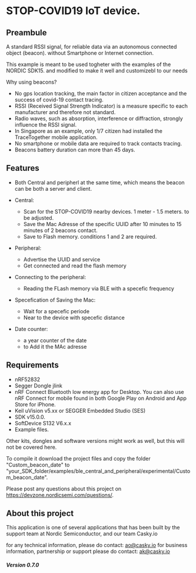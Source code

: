 # STOP-COVID19 IoT device.

## Preambule

A standard RSSI signal, for reliable data via an autonomous connected object (beacon). 
without Smartphone or Internet connection.

This example is meant to be used togheter with the examples of the NORDIC SDK15. 
and modified to make it well and customizebl to our needs

Why using beacons?
- No gps location tracking, the main factor in citizen acceptance and the success of covid-19 contact tracing.
- RSSI (Received Signal Strength Indicator) is a measure specific to each manufacturer and therefore not standard.
- Radio waves, such as absorption, interference or diffraction, strongly influence the RSSI signal.
- In Singapore as an example, only 1/7 citizen had installed the TraceTogether mobile application.
- No smartphone or mobile data are required to track contacts tracing.
- Beacons battery duration can more than 45 days.

## Features
- Both Central and peripherl at the same time, which means the beacon can be both a server and client.
- Central:
	- Scan for the STOP-COVID19 nearby devices. 1 meter - 1.5 meters. to be adjusted.
	- Save the Mac Adresse of the specific UUID after 10 minutes to 15 minutes of 2 beacons contact.
	- Save to Flash memory. conditions 1 and 2 are required.

- Peripheral:
	- Advertise the UUID and service
	- Get connected and read the flash memory
- Connecting to the peripheral:
	- Reading the FLash memory via BLE with a specefic frequency

- Specefication of Saving the Mac:
	- Wait for a specefic periode
	- Near to the device  with specefic distance
- Date counter:
	- a year counter of the date
	- to Add it the MAc adresse

## Requirements

* nRF52832
* Segger Dongle  jlink
* nRF Connect Bluetooth low energy app for Desktop. 
You can also use nRF Connect for mobile found in both Google Play on Android and App Store for iPhone.
* Keil uVision v5.xx or SEGGER Embedded Studio (SES)
* SDK v15.0.0.
* SoftDevice S132 V6.x.x
* Example files.

Other kits, dongles and software versions might work as well, but this will not be covered here.

To compile it download the project files and copy the folder "Custom_beacon_date" to "your_SDK_folder/examples/ble_central_and_peripheral/experimental/Custom_beacon_date".

Please post any questions about this project on https://devzone.nordicsemi.com/questions/.

## About this project
This application is one of several applications that has been built by the support team at Nordic Semiconductor, and our team Casky.io

for any technical information, please do contact: ao@casky.io
for business information, partnership or support please do contact: ak@casky.io


##### Version 0.7.0
